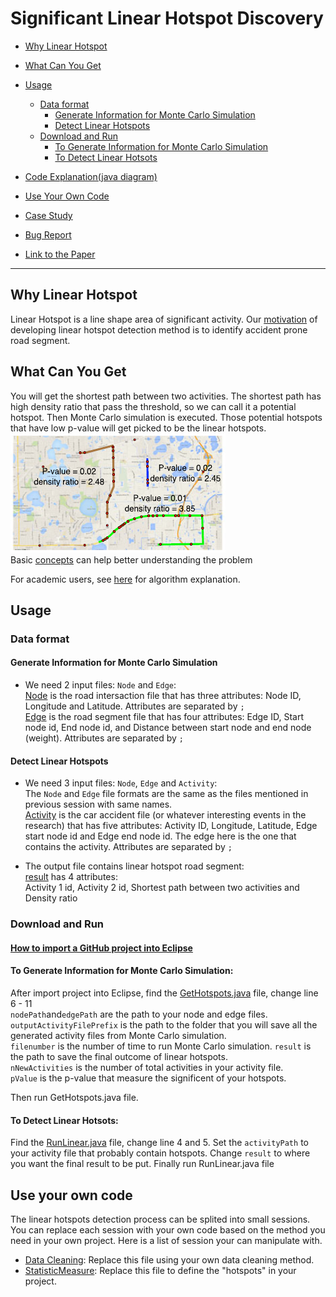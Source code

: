 # Significant Linear Hotspot Discovery
* [Why Linear Hotspot](https://github.com/SpatialUMN/LinearHotspot-Java/blob/master/README.md#Why-Linear-Hotspot)  
* [What Can You Get](https://github.com/SpatialUMN/LinearHotspot-Java/blob/master/README.md#What-can-you-get)  
* [Usage](https://github.com/SpatialUMN/LinearHotspot-Java/blob/master/README.md#Usage)
  * [Data format](https://github.com/SpatialUMN/LinearHotspot-Java/blob/master/README.md#Data-format)  
    * [Generate Information for Monte Carlo Simulation](https://github.com/SpatialUMN/LinearHotspot-Java/blob/master/README.md#Generate-Information-for-Monte-Carlo-Simulation)  
    * [Detect Linear Hotspots](https://github.com/SpatialUMN/LinearHotspot-Java/blob/master/README.md#Detect-Linear-Hotspots)    
  * [Download and Run](https://github.com/SpatialUMN/LinearHotspot-Java/blob/master/README.md#Download-and-Run)   
    * [To Generate Information for Monte Carlo Simulation](https://github.com/SpatialUMN/LinearHotspot-Java/blob/master/README.md#To-Generate-Information-for-Monte-Carlo-Simulation)   
    * [To Detect Linear Hotsots](https://github.com/SpatialUMN/LinearHotspot-Java/blob/master/README.md#To-detect-linear-hotsots) 

* [Code Explanation(java diagram)](https://github.com/SpatialUMN/LinearHotspot-Java/wiki/Java-Class-Diagram)    
* [Use Your Own Code](https://github.com/SpatialUMN/LinearHotspot-Java/blob/master/README.md#Use-Your-Own-Code)   
* [Case Study](https://github.com/SpatialUMN/LinearHotspot-Java/wiki/Case-Study)   
* [Bug Report](https://github.com/SpatialUMN/LinearHotspot-Java/issues)   
* [Link to the Paper](https://ieeexplore.ieee.org/document/7842597)

***

## Why Linear Hotspot
Linear Hotspot is a line shape area of significant activity. Our [motivation](https://github.com/SpatialUMN/LinearHotspot-Java/wiki/Motivation-of-Developing-Linear-Hotspot-Detection-Method) of developing linear hotspot detection method is to identify accident prone road segment.

## What Can You Get  
You will get the shortest path between two activities. The shortest path has high density ratio that pass the threshold, so we can call it a potential hotspot. Then Monte Carlo simulation is executed. Those potential hotspots that have low p-value will get picked to be the linear hotspots.   
![Linear](https://github.com/SpatialUMN/LinearHotspot-Java/blob/master/image/linear.PNG)  
Basic [concepts](https://github.com/SpatialUMN/LinearHotspot-Java/wiki/Basic-Concepts) can help better understanding the problem
  
For academic users, see [here](https://github.com/SpatialUMN/LinearHotspot-Java/wiki/Algorithm-Explanation) for algorithm explanation.
## Usage   
### Data format     
#### Generate Information for Monte Carlo Simulation  
* We need 2 input files: `Node` and `Edge`:    
[Node](https://github.com/SpatialUMN/LinearHotspot-Java/blob/master/SampleData/Node.txt) is the road intersaction file that has three attributes: Node ID, Longitude and Latitude. Attributes are separated by `;`    
[Edge](https://github.com/SpatialUMN/LinearHotspot-Java/blob/master/SampleData/Edge.txt) is the road segment file that has four attributes:   Edge ID, Start node id, End node id, and Distance between start node and end node (weight). Attributes are separated by `;`  
  
#### Detect Linear Hotspots  
* We need 3 input files: `Node`, `Edge` and `Activity`:     
The `Node` and `Edge` file formats are the same as the files mentioned in previous session with same names.    
[Activity](https://github.com/SpatialUMN/LinearHotspot-Java/blob/master/SampleData/Activity.txt) is the car accident file (or whatever interesting events in the research) that has five attributes:   Activity ID, Longitude, Latitude, Edge start node id and Edge end node id. The edge here is the one that contains the activity. Attributes are separated by `;`  

* The output file contains linear hotspot road segment:    
[result]() has 4 attributes:  
Activity 1 id, Activity 2 id, Shortest path between two activities and Density ratio    

### Download and Run  
#### [How to import a GitHub project into Eclipse](https://github.com/collab-uniba/socialcde4eclipse/wiki/How-to-import-a-GitHub-project-into-Eclipse)  

#### To Generate Information for Monte Carlo Simulation:    
After import project into Eclipse, find the [GetHotspots.java](https://github.com/SpatialUMN/LinearHotspot-Java/blob/master/src/GetHotspots.java) file, change line 6 - 11   
`nodePath`and`edgePath` are the path to your node and edge files.   
`outputActivityFilePrefix` is the path to the folder that you will save all the generated activity files from Monte Carlo simulation.   
`filenumber` is the number of time to run Monte Carlo simulation. 
`result` is the path to save the final outcome of linear hotspots.  
`nNewActivities` is the number of total activities in your activity file.  
`pValue` is the p-value that measure the significent of your hotspots.  

Then run GetHotspots.java file.     

#### To Detect Linear Hotsots:   
Find the [RunLinear.java](https://github.com/SpatialUMN/LinearHotspot-Java/blob/master/src/RunLinear.java) file, change line 4 and 5. Set the `activityPath` to your activity file that probably contain hotspots. Change `result` to where you want the final result to be put. Finally run RunLinear.java file 


## Use your own code  
The linear hotspots detection process can be splited into small sessions. You can replace each session with your own code based on the method you need in your own project. Here is a list of session your can manipulate with.
* [Data Cleaning](https://github.com/SpatialUMN/LinearHotspot-Java/wiki/Add-On-Examples): Replace this file using your own data cleaning method.  
* [StatisticMeasure](https://github.com/SpatialUMN/LinearHotspot-Java/wiki/Add-On-Examples): Replace this file to define the "hotspots" in your project.  

